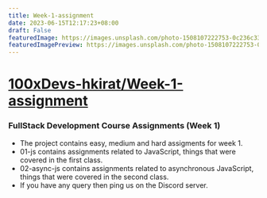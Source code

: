 ```yaml
---
title: Week-1-assignment
date: 2023-06-15T12:17:23+08:00
draft: False
featuredImage: https://images.unsplash.com/photo-1508107222753-0c236c337911?ixid=M3w0NjAwMjJ8MHwxfHJhbmRvbXx8fHx8fHx8fDE2ODY4MDI0OTd8&ixlib=rb-4.0.3
featuredImagePreview: https://images.unsplash.com/photo-1508107222753-0c236c337911?ixid=M3w0NjAwMjJ8MHwxfHJhbmRvbXx8fHx8fHx8fDE2ODY4MDI0OTd8&ixlib=rb-4.0.3
---
```


# [100xDevs-hkirat/Week-1-assignment](https://github.com/100xDevs-hkirat/Week-1-assignment)

### FullStack Development Course Assignments (Week 1)

- The project contains easy, medium and hard assigments for week 1.
- 01-js contains assignments related to JavaScript, things that were covered in the first class.
- 02-async-js contains assignments related to asynchronous JavaScript, things that were covered in the second class.
- If you have any query then ping us on the Discord server.